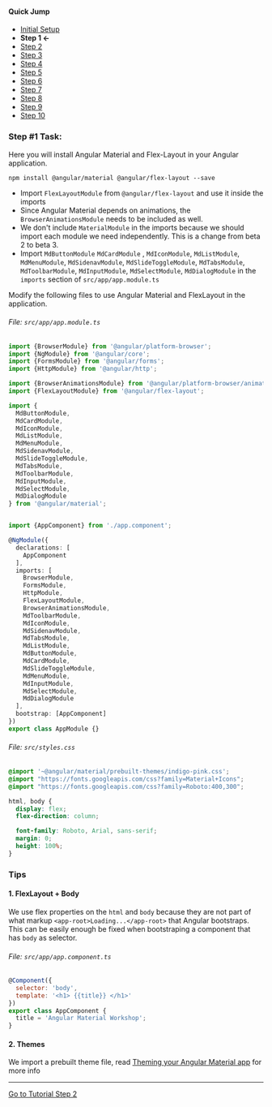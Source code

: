 #### Quick Jump ####
* [Initial Setup](./INITIAL_SETUP.md)
* **Step 1 <-**
* [Step 2](./STEP_2.md)
* [Step 3](./STEP_3.md)
* [Step 4](./STEP_4.md)
* [Step 5](./STEP_4.md)
* [Step 6](./STEP_6.md)
* [Step 7](./STEP_7.md)
* [Step 8](./STEP_8.md)
* [Step 9](./STEP_9.md)
* [Step 10](./STEP_10.md)

### Step #1 Task:

Here you will install Angular Material and Flex-Layout in your Angular application.

```terminal
npm install @angular/material @angular/flex-layout --save
```

* Import `FlexLayoutModule` from `@angular/flex-layout` and use it inside the imports
* Since Angular Material depends on animations, the `BrowserAnimationsModule` needs to be included as well.
* We don't include `MaterialModule` in the imports because we should import each module we need independently.
  This is a change from beta 2 to beta 3.
* Import `MdButtonModule`
         `MdCardModule` ,
         `MdIconModule`,
         `MdListModule`,
         `MdMenuModule`,
         `MdSidenavModule`,
         `MdSlideToggleModule`,
         `MdTabsModule`,
         `MdToolbarModule`,
         `MdInputModule`, 
         `MdSelectModule`, 
         `MdDialogModule` in the `imports` section of `src/app/app.module.ts`


Modify the following files to use Angular Material and FlexLayout in the application.

###### File: `src/app/app.module.ts`


```ts
import {BrowserModule} from '@angular/platform-browser';
import {NgModule} from '@angular/core';
import {FormsModule} from '@angular/forms';
import {HttpModule} from '@angular/http';

import {BrowserAnimationsModule} from '@angular/platform-browser/animations';
import {FlexLayoutModule} from '@angular/flex-layout';

import {
  MdButtonModule,
  MdCardModule,
  MdIconModule,
  MdListModule,
  MdMenuModule,
  MdSidenavModule,
  MdSlideToggleModule,
  MdTabsModule,
  MdToolbarModule,
  MdInputModule, 
  MdSelectModule, 
  MdDialogModule
} from '@angular/material';


import {AppComponent} from './app.component';

@NgModule({
  declarations: [
    AppComponent
  ],
  imports: [
    BrowserModule,
    FormsModule,
    HttpModule,
    FlexLayoutModule,
    BrowserAnimationsModule,
    MdToolbarModule,
    MdIconModule,
    MdSidenavModule,
    MdTabsModule,
    MdListModule,
    MdButtonModule,
    MdCardModule,
    MdSlideToggleModule,
    MdMenuModule,
    MdInputModule,
    MdSelectModule,
    MdDialogModule
  ],
  bootstrap: [AppComponent]
})
export class AppModule {}
```

###### File: `src/styles.css`

```css
@import '~@angular/material/prebuilt-themes/indigo-pink.css';
@import "https://fonts.googleapis.com/css?family=Material+Icons";
@import "https://fonts.googleapis.com/css?family=Roboto:400,300";

html, body {
  display: flex;
  flex-direction: column;

  font-family: Roboto, Arial, sans-serif;
  margin: 0;
  height: 100%;
}
```
### Tips

#### 1. FlexLayout + Body

We use flex properties on the `html` and `body` because they are not part of what markup `<app-root>Loading...</app-root>` that Angular bootstraps. This can be easily enough be fixed when bootstraping a component that has `body` as selector. 

###### File: `src/app/app.component.ts`

```js
@Component({
  selector: 'body',
  template: '<h1> {{title}} </h1>'
})
export class AppComponent {
  title = 'Angular Material Workshop';
}
```

#### 2. Themes

We import a prebuilt theme file, read [Theming your Angular Material app](https://github.com/angular/material2/blob/master/docs/theming.md) for more info



---
  
[Go to Tutorial Step 2](./STEP_2.md)

